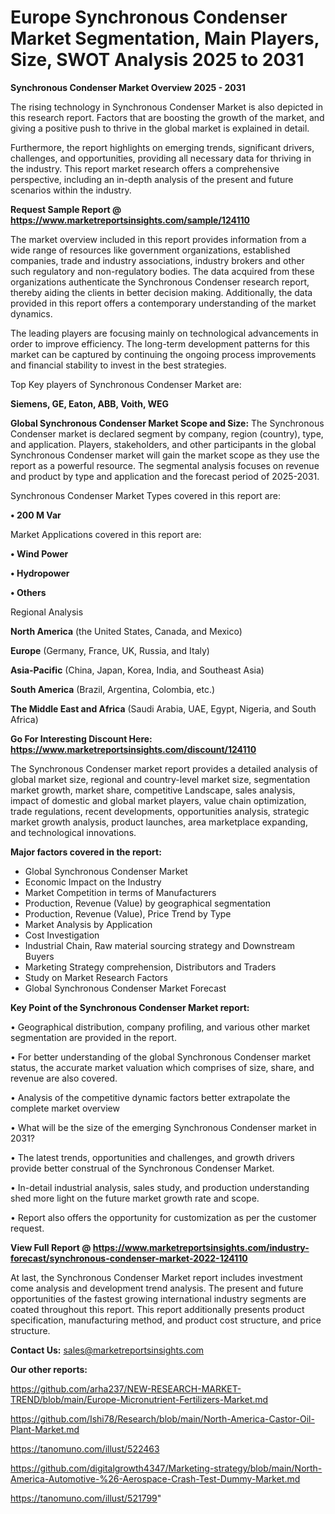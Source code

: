 # Europe Synchronous Condenser Market Segmentation, Main Players, Size, SWOT Analysis 2025 to 2031

<Strong> Synchronous Condenser Market Overview 2025 - 2031</strong>

The rising technology in Synchronous Condenser Market is also depicted in this research report. Factors that are boosting the growth of the market, and giving a positive push to thrive in the global market is explained in detail.

Furthermore, the report highlights on emerging trends, significant drivers, challenges, and opportunities, providing all necessary data for thriving in the industry. This report market research offers a comprehensive perspective, including an in-depth analysis of the present and future scenarios within the industry.

<strong>Request Sample Report @ <a href=https://www.marketreportsinsights.com/sample/124110>https://www.marketreportsinsights.com/sample/124110</a></strong>

The market overview included in this report provides information from a wide range of resources like government organizations, established companies, trade and industry associations, industry brokers and other such regulatory and non-regulatory bodies. The data acquired from these organizations authenticate the Synchronous Condenser research report, thereby aiding the clients in better decision making. Additionally, the data provided in this report offers a contemporary understanding of the market dynamics.

The leading players are focusing mainly on technological advancements in order to improve efficiency. The long-term development patterns for this market can be captured by continuing the ongoing process improvements and financial stability to invest in the best strategies.

Top Key players of Synchronous Condenser Market are:

<strong>Siemens, GE, Eaton, ABB, Voith, WEG</strong>

<strong><b>Global Synchronous Condenser Market Scope and Size:</b></strong>
The Synchronous Condenser market is declared segment by company, region (country), type, and application. Players, stakeholders, and other participants in the global Synchronous Condenser market will gain the market scope as they use the report as a powerful resource. The segmental analysis focuses on revenue and product by type and application and the forecast period of 2025-2031.

Synchronous Condenser Market Types covered in this report are:

<strong>• 200 M Var</strong>

Market Applications covered in this report are:

<strong>• Wind Power

• Hydropower

• Others</strong> 

Regional Analysis

<strong>North America</strong> (the United States, Canada, and Mexico)

<strong>Europe</strong> (Germany, France, UK, Russia, and Italy)

<strong>Asia-Pacific</strong> (China, Japan, Korea, India, and Southeast Asia)

<strong>South America</strong> (Brazil, Argentina, Colombia, etc.)

<strong>The Middle East and Africa</strong> (Saudi Arabia, UAE, Egypt, Nigeria, and South Africa)

<strong>Go For Interesting Discount Here: <a href=https://www.marketreportsinsights.com/discount/124110>https://www.marketreportsinsights.com/discount/124110</a></strong>

The Synchronous Condenser market report provides a detailed analysis of global market size, regional and country-level market size, segmentation market growth, market share, competitive Landscape, sales analysis, impact of domestic and global market players, value chain optimization, trade regulations, recent developments, opportunities analysis, strategic market growth analysis, product launches, area marketplace expanding, and technological innovations.

<strong><b>Major factors covered in the report:</b></strong>
<ul>
  <li>Global Synchronous Condenser Market </li>
  <li>Economic Impact on the Industry</li>
  <li>Market Competition in terms of Manufacturers</li>
  <li>Production, Revenue (Value) by geographical segmentation</li>
  <li>Production, Revenue (Value), Price Trend by Type</li>
  <li>Market Analysis by Application</li>
  <li>Cost Investigation</li>
  <li>Industrial Chain, Raw material sourcing strategy and Downstream Buyers</li>
  <li>Marketing Strategy comprehension, Distributors and Traders</li>
  <li>Study on Market Research Factors</li>
  <li>Global Synchronous Condenser Market Forecast</li>
</ul>

<strong><b>Key Point of the Synchronous Condenser Market report:</b></strong>

• Geographical distribution, company profiling, and various other market segmentation are provided in the report.

• For better understanding of the global Synchronous Condenser market status, the accurate market valuation which comprises of size, share, and revenue are also covered.

• Analysis of the competitive dynamic factors better extrapolate the complete market overview

• What will be the size of the emerging Synchronous Condenser market in 2031?

• The latest trends, opportunities and challenges, and growth drivers provide better construal of the Synchronous Condenser Market.

• In-detail industrial analysis, sales study, and production understanding shed more light on the future market growth rate and scope.

• Report also offers the opportunity for customization as per the customer request.

<strong><b>View Full Report @ <a href=https://www.marketreportsinsights.com/industry-forecast/synchronous-condenser-market-2022-124110>https://www.marketreportsinsights.com/industry-forecast/synchronous-condenser-market-2022-124110</a></b></strong>


At last, the Synchronous Condenser Market report includes investment come analysis and development trend analysis. The present and future opportunities of the fastest growing international industry segments are coated throughout this report. This report additionally presents product specification, manufacturing method, and product cost structure, and price structure.

<strong>Contact Us:</strong>
sales@marketreportsinsights.com

<strong>Our other reports:</strong>

<a href=https://github.com/arha237/NEW-RESEARCH-MARKET-TREND/blob/main/Europe-Micronutrient-Fertilizers-Market.md>https://github.com/arha237/NEW-RESEARCH-MARKET-TREND/blob/main/Europe-Micronutrient-Fertilizers-Market.md</a>

<a href=https://github.com/Ishi78/Research/blob/main/North-America-Castor-Oil-Plant-Market.md>https://github.com/Ishi78/Research/blob/main/North-America-Castor-Oil-Plant-Market.md</a>

<a href=https://tanomuno.com/illust/522463>https://tanomuno.com/illust/522463</a>

<a href=https://github.com/digitalgrowth4347/Marketing-strategy/blob/main/North-America-Automotive-%26-Aerospace-Crash-Test-Dummy-Market.md>https://github.com/digitalgrowth4347/Marketing-strategy/blob/main/North-America-Automotive-%26-Aerospace-Crash-Test-Dummy-Market.md</a>

<a href=https://tanomuno.com/illust/521799>https://tanomuno.com/illust/521799</a>"

